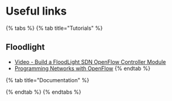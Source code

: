 # Useful links

{% tabs %}
{% tab title="Tutorials" %}
## Floodlight

* [Video - Build a FloodLight SDN OpenFlow Controller Module](https://www.youtube.com/watch?v=v-64jQnTDsY)
* [Programming Networks with OpenFlow](https://geni-app-developer-documentation.readthedocs.io/en/latest/examples/example-3.html)
{% endtab %}

{% tab title="Documentation" %}

{% endtab %}
{% endtabs %}

